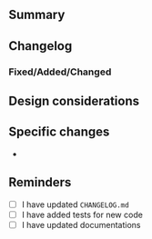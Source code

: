 ## Summary

<!-- Explain the purpose of this pull request in one line. -->

## Changelog

### Fixed/Added/Changed

<!-- Copy and paste the entry from CHANGELOG.md. -->

## Design considerations

<!-- Explains how we come up with the final design and design candidates (if any). -->

## Specific changes

<!-- Explains what changed in details. -->

- 

## Reminders

<!-- Checks all boxes even if it is irrelevant to this pull request. -->

- [ ] I have updated `CHANGELOG.md`
- [ ] I have added tests for new code
- [ ] I have updated documentations

